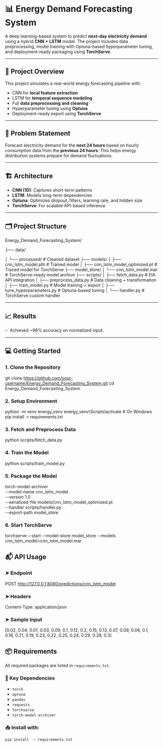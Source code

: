 # 📊 Energy Demand Forecasting System

A deep learning-based system to predict **next-day electricity demand** using a hybrid **CNN + LSTM** model. The project includes data preprocessing, model training with Optuna-based hyperparameter tuning, and deployment-ready packaging using **TorchServe**.

---

## 🚀 Project Overview

This project simulates a real-world energy forecasting pipeline with:
- CNN for **local feature extraction**
- LSTM for **temporal sequence modeling**
- Full **data preprocessing and cleaning**
- Hyperparameter tuning using **Optuna**
- Deployment-ready export using **TorchServe**

---

## 🧠 Problem Statement

Forecast electricity demand for the **next 24 hours** based on hourly consumption data from the **previous 24 hours**. This helps energy distribution systems prepare for demand fluctuations.

---

## 🏗️ Architecture

- **CNN (1D)**: Captures short-term patterns
- **LSTM**: Models long-term dependencies
- **Optuna**: Optimizes dropout, filters, learning rate, and hidden size
- **TorchServe**: For scalable API-based inference

---

## 🗂️ Project Structure
Energy_Demand_Forecasting_System/

├── data/

│   └── processed/                # Cleaned dataset
├── models/
│   ├── cnn_lstm_model.pth        # Trained model
│   ├── cnn_lstm_model_optimized.pt  # Traced model for TorchServe
├── model_store/
│   └── cnn_lstm_model.mar        # TorchServe-ready model archive
├── scripts/
│   ├── fetch_data.py             # EIA API integration
│   ├── preprocess_data.py        # Data cleaning + transformation
│   ├── train_model.py            # Model training + export
│   ├── tune_hyperparameters.py   # Optuna-based tuning
│   └── handler.py                # TorchServe custom handler

---

## 📈 Results

✅ Achieved ~96% accuracy on normalized input.

---

## 💻 Getting Started

### 1. Clone the Repository
git clone https://github.com/your-username/Energy_Demand_Forecasting_System.git
cd Energy_Demand_Forecasting_System

### 2. Setup Environment
python -m venv energy_venv
energy_venv\Scripts\activate  # On Windows
pip install -r requirements.txt

### 3. Fetch and Preprocess Data
python scripts/fetch_data.py

### 4. Train the Model
python scripts/train_model.py

### 5. Package the Model
torch-model-archiver \
  --model-name cnn_lstm_model \
  --version 1.0 \
  --serialized-file models/cnn_lstm_model_optimized.pt \
  --handler scripts/handler.py \
  --export-path model_store

### 6. Start TorchServe
torchserve --start --model-store model_store --models cnn_lstm_model=cnn_lstm_model.mar

## 📬 API Usage

### ➤ Endpoint
POST http://127.0.0.1:8080/predictions/cnn_lstm_model

### ➤ Headers
Content-Type: application/json

### ➤ Sample Input
[0.02, 0.04, 0.01, 0.03, 0.09, 0.1, 0.12, 0.2,
 0.15, 0.13, 0.07, 0.09, 0.06, 0.1, 0.18, 0.21,
 0.19, 0.23, 0.22, 0.25, 0.24, 0.29, 0.28, 0.3]

## 📦 Requirements

All required packages are listed in `requirements.txt`.

### 🔧 Key Dependencies
- `torch`
- `optuna`
- `pandas`
- `requests`
- `torchserve`
- `torch-model-archiver`

### 📥 Install with:
```bash
pip install -r requirements.txt


